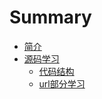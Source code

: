 # Summary

* [简介](README.md)
* [源码学习](chapter1.md)
    * [代码结构](代码结构.md)
    * [url部分学习](url部分学习.md)

